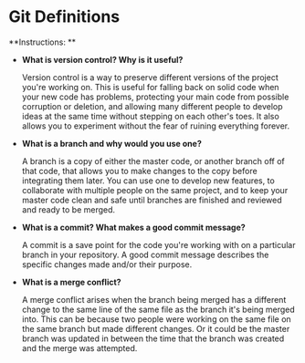 # Git Definitions

**Instructions: **

* **What is version control?  Why is it useful?**


  Version control is a way to preserve different versions of the project you're working on. This is useful for falling back on solid code when your new code has problems, protecting your main code from possible corruption or deletion, and allowing many different people to develop ideas at the same time without stepping on each other's toes. It also allows you to experiment without the fear of ruining everything forever.

* **What is a branch and why would you use one?**


  A branch is a copy of either the master code, or another branch off of that code, that allows you to make changes to the copy before integrating them later. You can use one to develop new features, to collaborate with multiple people on the same project, and to keep your master code clean and safe until branches are finished and reviewed and ready to be merged.

* **What is a commit? What makes a good commit message?**


    A commit is a save point for the code you're working with on a particular branch in your repository. A good commit message describes the specific changes made and/or their purpose.

* **What is a merge conflict?**


    A merge conflict arises when the branch being merged has a different change to the same line of the same file as the branch it's being merged into. This can be because two people were working on the same file on the same branch but made different changes. Or it could be the master branch was updated in between the time that the branch was created and the merge was attempted.